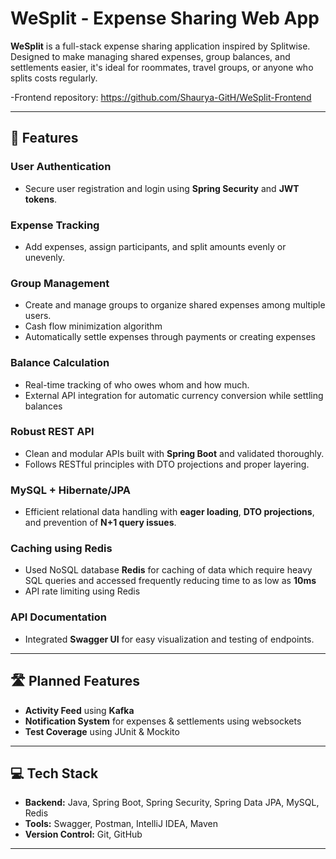 # WeSplit - Expense Sharing Web App 

**WeSplit** is a full-stack expense sharing application inspired by Splitwise. Designed to make managing shared expenses, group balances, and settlements easier, it's ideal for roommates, travel groups, or anyone who splits costs regularly.

-Frontend repository: https://github.com/Shaurya-GitH/WeSplit-Frontend

---

## 🔑 Features

###  User Authentication
- Secure user registration and login using **Spring Security** and **JWT tokens**.

###  Expense Tracking
- Add expenses, assign participants, and split amounts evenly or unevenly.

###  Group Management
- Create and manage groups to organize shared expenses among multiple users.
- Cash flow minimization algorithm
- Automatically settle expenses through payments or creating expenses

###  Balance Calculation
- Real-time tracking of who owes whom and how much.
- External API integration for automatic currency conversion while settling balances

###  Robust REST API
- Clean and modular APIs built with **Spring Boot** and validated thoroughly.
- Follows RESTful principles with DTO projections and proper layering.

###  MySQL + Hibernate/JPA
- Efficient relational data handling with **eager loading**, **DTO projections**, and prevention of **N+1 query issues**.

### Caching using Redis
- Used NoSQL database **Redis** for caching of data which require heavy SQL queries and accessed frequently reducing time to as low as **10ms**
- API rate limiting using Redis 

###  API Documentation
- Integrated **Swagger UI** for easy visualization and testing of endpoints.

---

## 🛣️ Planned Features

-  **Activity Feed** using **Kafka**
-  **Notification System** for expenses & settlements using websockets
-  **Test Coverage** using JUnit & Mockito

---

## 💻 Tech Stack

- **Backend:** Java, Spring Boot, Spring Security, Spring Data JPA, MySQL, Redis
- **Tools:** Swagger, Postman, IntelliJ IDEA, Maven
- **Version Control:** Git, GitHub

---

